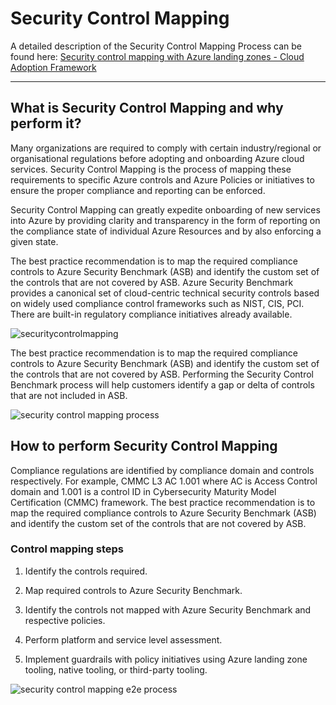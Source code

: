 # Security Control Mapping
  


A detailed description of the Security Control Mapping Process can be found here: [Security control mapping with Azure landing zones - Cloud Adoption Framework](https://learn.microsoft.com/en-us/azure/cloud-adoption-framework/ready/control-mapping/security-control-mapping)  
  


---

## What is Security Control Mapping and why perform it?  


 Many organizations are required to comply with certain industry/regional or organisational regulations before adopting and onboarding Azure cloud services.  Security Control Mapping is the process of mapping these requirements to specific Azure controls and Azure Policies or initiatives to ensure the proper compliance and reporting can be enforced.   

Security Control Mapping can greatly expedite onboarding of new services into Azure by providing clarity and transparency in the form of reporting on the compliance state of individual Azure Resources and by also enforcing a given state.  

The best practice recommendation is to map the required compliance controls to Azure Security Benchmark (ASB) and identify the custom set of the controls that are not covered by ASB. Azure Security Benchmark provides a canonical set of cloud-centric technical security controls based on widely used compliance control frameworks such as NIST, CIS, PCI. There are built-in regulatory compliance initiatives already available. 


![securitycontrolmapping](/images/asb.securitycontrolmapping.coverage.png)

The best practice recommendation is to map the required compliance controls to Azure Security Benchmark (ASB) and identify the custom set of the controls that are not covered by ASB. Performing the Security Control Benchmark process will help customers identify a gap or delta of controls that are not included in ASB.  

![security control mapping process](/images/securitycontrolmapping.process.png)

## How to perform Security Control Mapping   

Compliance regulations are identified by compliance domain and controls respectively. For example, CMMC L3 AC 1.001 where AC is Access Control domain and 1.001 is a control ID in Cybersecurity Maturity Model Certification (CMMC) framework. The best practice recommendation is to map the required compliance controls to Azure Security Benchmark (ASB) and identify the custom set of the controls that are not covered by ASB. 

### Control mapping steps 

 

1) Identify the controls required. 

2) Map required controls to Azure Security Benchmark. 

3) Identify the controls not mapped with Azure Security Benchmark and respective policies. 

4) Perform platform and service level assessment. 

5) Implement guardrails with policy initiatives using Azure landing zone tooling, native tooling, or third-party tooling. 

![security control mapping e2e process](/images/securitycontrolmapping.e2eprocess.png)
